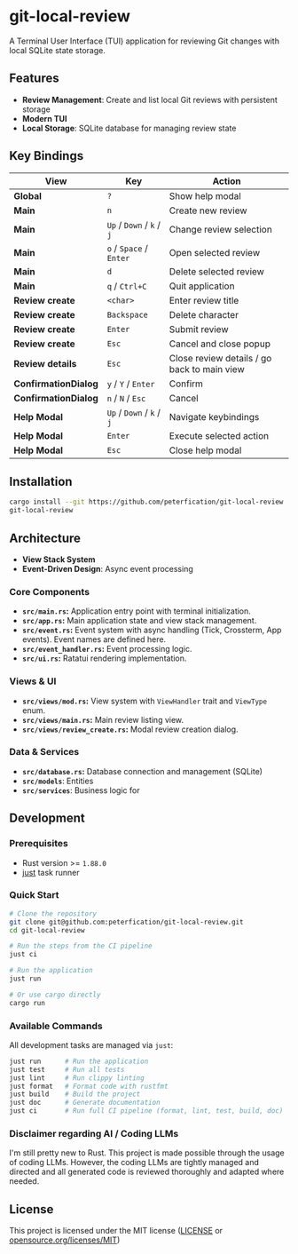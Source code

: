 # git-local-review

A Terminal User Interface (TUI) application for reviewing Git changes with local SQLite state storage.

## Features

- **Review Management**: Create and list local Git reviews with persistent storage
- **Modern TUI**
- **Local Storage**: SQLite database for managing review state

## Key Bindings

| View                   | Key                       | Action                                      |
| ---------------------- | ------------------------- | ------------------------------------------- |
| **Global**             | `?`                       | Show help modal                             |
| **Main**               | `n`                       | Create new review                           |
| **Main**               | `Up` / `Down` / `k` / `j` | Change review selection                     |
| **Main**               | `o` / `Space` / `Enter`   | Open selected review                        |
| **Main**               | `d`                       | Delete selected review                      |
| **Main**               | `q` / `Ctrl+C`            | Quit application                            |
| **Review create**      | `<char>`                  | Enter review title                          |
| **Review create**      | `Backspace`               | Delete character                            |
| **Review create**      | `Enter`                   | Submit review                               |
| **Review create**      | `Esc`                     | Cancel and close popup                      |
| **Review details**     | `Esc`                     | Close review details / go back to main view |
| **ConfirmationDialog** | `y` / `Y` / `Enter`       | Confirm                                     |
| **ConfirmationDialog** | `n` / `N` / `Esc`         | Cancel                                      |
| **Help Modal**         | `Up` / `Down` / `k` / `j` | Navigate keybindings                        |
| **Help Modal**         | `Enter`                   | Execute selected action                     |
| **Help Modal**         | `Esc`                     | Close help modal                            |

## Installation

```bash
cargo install --git https://github.com/peterfication/git-local-review
git-local-review
```

## Architecture

- **View Stack System**
- **Event-Driven Design**: Async event processing

### Core Components

- **`src/main.rs`:** Application entry point with terminal initialization.
- **`src/app.rs`:** Main application state and view stack management.
- **`src/event.rs`:** Event system with async handling (Tick, Crossterm, App events). Event names are defined here.
- **`src/event_handler.rs`:** Event processing logic.
- **`src/ui.rs`:** Ratatui rendering implementation.

### Views & UI

- **`src/views/mod.rs`:** View system with `ViewHandler` trait and `ViewType` enum.
- **`src/views/main.rs`:** Main review listing view.
- **`src/views/review_create.rs`:** Modal review creation dialog.

### Data & Services

- **`src/database.rs`:** Database connection and management (SQLite)
- **`src/models`**: Entities
- **`src/services`**: Business logic for

## Development

### Prerequisites

- Rust version >= `1.88.0`
- [just](https://github.com/casey/just) task runner

### Quick Start

```bash
# Clone the repository
git clone git@github.com:peterfication/git-local-review.git
cd git-local-review

# Run the steps from the CI pipeline
just ci

# Run the application
just run

# Or use cargo directly
cargo run
```

### Available Commands

All development tasks are managed via `just`:

```bash
just run      # Run the application
just test     # Run all tests
just lint     # Run clippy linting
just format   # Format code with rustfmt
just build    # Build the project
just doc      # Generate documentation
just ci       # Run full CI pipeline (format, lint, test, build, doc)
```

### Disclaimer regarding AI / Coding LLMs

I'm still pretty new to Rust. This project is made possible through the usage of coding LLMs. However, the coding LLMs are tightly managed and directed and all generated code is reviewed thoroughly and adapted where needed.

## License

This project is licensed under the MIT license ([LICENSE](LICENSE) or [opensource.org/licenses/MIT](https://opensource.org/licenses/MIT))
